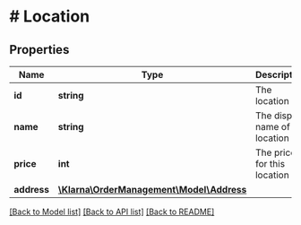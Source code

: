 # # Location

## Properties

Name | Type | Description | Notes
------------ | ------------- | ------------- | -------------
**id** | **string** | The location id | [optional]
**name** | **string** | The display name of the location | [optional]
**price** | **int** | The price for this location | [optional]
**address** | [**\Klarna\OrderManagement\Model\Address**](Address.md) |  | [optional]

[[Back to Model list]](../../README.md#models) [[Back to API list]](../../README.md#endpoints) [[Back to README]](../../README.md)

